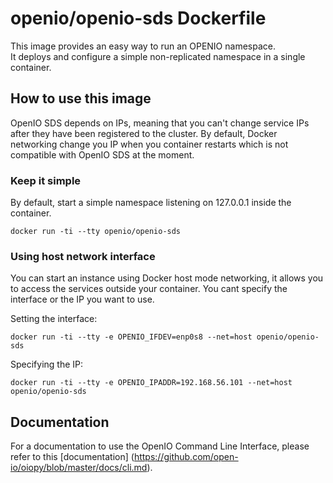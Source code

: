 # openio/openio-sds Dockerfile

This image provides an easy way to run an OPENIO namespace.  
It deploys and configure a simple non-replicated namespace in a single container.

## How to use this image

OpenIO SDS depends on IPs, meaning that you can't change service IPs after they have been registered to the cluster. By default, Docker networking change you IP when you container restarts which is not compatible with OpenIO SDS at the moment.

### Keep it simple

By default, start a simple namespace listening on 127.0.0.1 inside the container.

```console
docker run -ti --tty openio/openio-sds
```

### Using host network interface

You can start an instance using Docker host mode networking, it allows you to access the services outside your container. You cant specify the interface or the IP you want to use.

Setting the interface:
```console
docker run -ti --tty -e OPENIO_IFDEV=enp0s8 --net=host openio/openio-sds
```

Specifying the IP:
```console
docker run -ti --tty -e OPENIO_IPADDR=192.168.56.101 --net=host openio/openio-sds
```

## Documentation

For a documentation to use the OpenIO Command Line Interface, please refer to this [documentation] (https://github.com/open-io/oiopy/blob/master/docs/cli.md).


